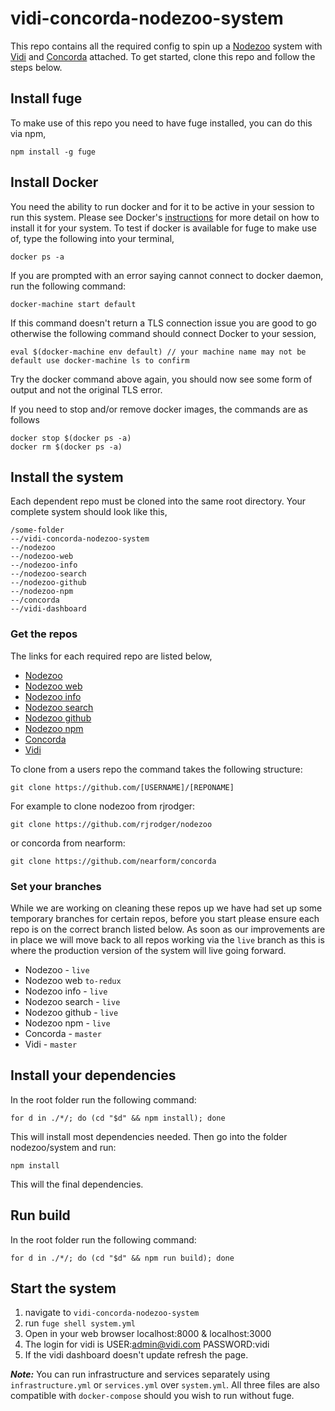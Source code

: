 # vidi-concorda-nodezoo-system
This repo contains all the required config to spin up a [Nodezoo][] system with [Vidi][] and [Concorda][] attached. To get started, clone this repo and follow the steps below.

## Install fuge
To make use of this repo you need to have fuge installed, you can do this via npm,

```
npm install -g fuge
```

## Install Docker
You need the ability to run docker and for it to be active in your session to run this system. Please see Docker's [instructions][docker] for more detail on how to install it for your system. To test if docker is available for fuge to make use of, type the following into your terminal,

```
docker ps -a
```
If you are prompted with an error saying cannot connect to docker daemon, run the following command:

```
docker-machine start default
```

If this command doesn't return a TLS connection issue you are good to go otherwise the following command should connect Docker to your session,

```
eval $(docker-machine env default) // your machine name may not be default use docker-machine ls to confirm
```
Try the docker command above again, you should now see some form of output and not the original TLS error.

If you need to stop and/or remove docker images, the commands are as follows
```
docker stop $(docker ps -a)
docker rm $(docker ps -a)
```

## Install the system
Each dependent repo must be cloned into the same root directory. Your complete system should look like this,

```
/some-folder
--/vidi-concorda-nodezoo-system
--/nodezoo
--/nodezoo-web
--/nodezoo-info
--/nodezoo-search
--/nodezoo-github
--/nodezoo-npm
--/concorda
--/vidi-dashboard
```

### Get the repos
The links for each required repo are listed below,

- [Nodezoo][]
- [Nodezoo web][]
- [Nodezoo info][]
- [Nodezoo search][]
- [Nodezoo github][]
- [Nodezoo npm][]
- [Concorda][]
- [Vidi][]

To clone from a users repo the command takes the following structure:
```
git clone https://github.com/[USERNAME]/[REPONAME]
```
For example to clone nodezoo from rjrodger:
```
git clone https://github.com/rjrodger/nodezoo
```
or concorda from nearform:
```
git clone https://github.com/nearform/concorda
```

### Set your branches
While we are working on cleaning these repos up we have had set up some temporary branches for certain repos, before you start please ensure each repo is on the correct branch listed below. As soon as our improvements are in place we will move back to all repos working via the `live` branch as this is where the production version of the system will live going forward.

- Nodezoo - `live`
- Nodezoo web `to-redux`
- Nodezoo info - `live`
- Nodezoo search - `live`
- Nodezoo github - `live`
- Nodezoo npm - `live`
- Concorda - `master`
- Vidi - `master`

## Install your dependencies
In the root folder run the following command:
```
for d in ./*/; do (cd "$d" && npm install); done
```
This will install most dependencies needed. Then go into the folder nodezoo/system and run:
```
npm install
```
This will the final dependencies.

## Run build

In the root folder run the following command:
```
for d in ./*/; do (cd "$d" && npm run build); done
```

## Start the system

1. navigate to `vidi-concorda-nodezoo-system`
2. run `fuge shell system.yml`
3. Open in your web browser localhost:8000 & localhost:3000
4. The login for vidi is USER:admin@vidi.com PASSWORD:vidi
5. If the vidi dashboard doesn't update refresh the page.

___Note:___ You can run infrastructure and services separately using `infrastructure.yml` or `services.yml` over `system.yml`. All three files are also compatible with `docker-compose` should you wish to run without fuge.

[Nodezoo]: https://github.com/rjrodger/nodezoo
[Nodezoo web]: https://github.com/rjrodger/nodezoo-web
[Nodezoo info]: https://github.com/rjrodger/nodezoo-info
[Nodezoo search]: https://github.com/rjrodger/nodezoo-search
[Nodezoo github]: https://github.com/rjrodger/nodezoo-github
[Nodezoo npm]: https://github.com/rjrodger/nodezoo-npm
[Concorda]: https://github.com/nearform/concorda
[Vidi]: https://github.com/nearform/vidi-dashboard

[docker]: ./
